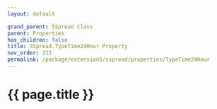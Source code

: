 ```yaml
---
layout: default

grand_parent: SSpread Class
parent: Properties
has_children: false
title: SSpread.TypeTime24Hour Property
nav_order: 213
permalink: /package/extension5/sspread/properties/TypeTime24Hour
---
```

# {{ page.title }}